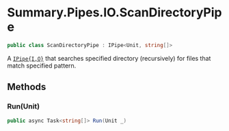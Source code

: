 # Summary.Pipes.IO.ScanDirectoryPipe
```cs
public class ScanDirectoryPipe : IPipe<Unit, string[]>
```

A [`IPipe{I,O}`](./IPipe{I,O}.md) that searches specified directory (recursively) for files that match specified pattern.

## Methods
### Run(Unit)
```cs
public async Task<string[]> Run(Unit _)
```

